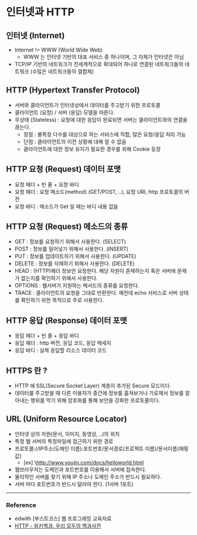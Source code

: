 # 인터넷과 HTTP


## 인터넷 (Internet)
  - Internet != WWW (World Wide Web)
  	- WWW 는 인터넷 기반의 대표 서비스 중 하나이며, 그 자체가 인터넷은 아님
  - TCP/IP 기반의 네트워크가 전세계적으로 확대되어 하나로 연결된 네트워크들의 네트워크 (수많은 네트워크들의 결합체)

## HTTP (Hypertext Transfer Protocol)
  - 서버와 클라이언트가 인터넷상에서 데이터를 주고받기 위한 프로토콜
  - 클라이언트 (요청) / 서버 (응답) 모델을 따른다.
  - 무상태 (Stateless) : 요청에 대한 응답이 완료되면 서버는 클라이언트와의 연결을 끊는다.
  	- 장점 : 불특정 다수를 대상으로 하는 서비스에 적합, 많은 요청/응답 처리 가능
  	- 단점 : 클라이언트의 이전 상황에 대해 알 수 없음
  	- 클라이언트에 대한 정보 유지가 필요한 경우를 위해 Cookie 등장

## HTTP 요청 (Request) 데이터 포맷
  - 요청 헤더 + 빈 줄 +  요청 바디
  - 요청 헤더 : 요청 메소드(method) (GET/POST, ..), 요청 URI, http 프로토콜의 버전
  - 요청 바디 : 메소드가 Get 일 때는 바디 내용 없음

## HTTP 요청 (Request) 메소드의 종류
  * GET : 정보를 요청하기 위해서 사용한다. (SELECT)
  * POST : 정보를 밀어넣기 위해서 사용한다. (INSERT)
  * PUT : 정보를 업데이트하기 위해서 사용한다. (UPDATE)
  * DELETE : 정보를 삭제하기 위해서 사용한다. (DELETE)
  * HEAD : (HTTP)헤더 정보만 요청한다. 해당 자원이 존재하는지 혹은 서버에 문제가 없는지를 확인하기 위해서 사용한다.
  * OPTIONS : 웹서버가 지원하는 메서드의 종류를 요청한다.
  * TRACE : 클라이언트의 요청을 그대로 반환한다. 예컨데 echo 서비스로 서버 상태를 확인하기 위한 목적으로 주로 사용한다.

## HTTP 응답 (Response) 데이터 포맷
  -  응답 헤더 + 빈 줄 + 응답 바디
  - 응답 헤더 : http 버전, 응답 코드, 응답 메세지
  - 응답 바디 : 실제 응답할 리소스 데이터 <html> 코드

## HTTPS 란 ?
  - HTTP 에 SSL(Secure Socket Layer) 계층이 추가된 Secure 모드이다.
  - 데이터를 주고받을 때 다른 이용자가 중간에 정보를 훔쳐보거나 가로채서 정보를 알아내는 행위를 막기 위해 암호화를 통해 보안을 강화한 프로토콜이다.

## URL (Uniform Resource Locator)
  - 인터넷 상의 자원(문서, 이미지, 동영상, ..)의 위치
  - 특정 웹 서버의 특정파일에 접근하기 위한 경로
  - 프로토콜\://IP주소(도메인 이름):포트번호/문서경로(프로젝트 이름)/문서이름(매핑값)
  	- [ex] \http://www.youjin.com/docs/helloworld.html
  - 웹브라우저는 도메인과 포트번호를 이용해서 서버에 접속한다.
  - 물리적인 서버를 찾기 위해 IP 주소나 도메인 주소가 반드시 필요하다.
  - 서버 마다 포트번호가 반드시 달라야 한다. (1서버 1포트)

***

### Reference
  - edwith \[부스트코스\] 웹 프로그래밍 교육자료
  - [HTTP - 위키백과, 우리 모두의 백과사전](https://ko.wikipedia.org/wiki/HTTP)
